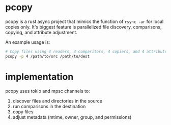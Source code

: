 # pcopy

pcopy is a rust async project that mimics the function of `rsync -ar` for local copies
only. It's biggest feature is parallelized file discovery, comparisons, copying, and
attribute adjustment.

An example usage is:

```bash
# Copy files using 4 readers, 4 comparitors, 4 copiers, and 4 attribute adjustments.
pcopy -p 4 /path/to/src /path/to/dest
```

# implementation

pcopy uses tokio and mpsc channels to:

1. discover files and directories in the source
2. run comparisons in the destination
3. copy files
4. adjust metadata (mtime, owner, group, and permissions)
